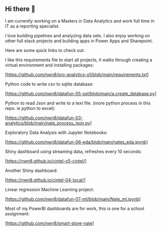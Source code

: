 ## Hi there 👋

<!--
**nwn8/nwn8** is a ✨ _special_ ✨ repository because its `README.md` (this file) appears on your GitHub profile.

Here are some ideas to get you started:

- 🔭 I’m currently working on ...
- 🌱 I’m currently learning ...
- 👯 I’m looking to collaborate on ...
- 🤔 I’m looking for help with ...
- 💬 Ask me about ...
- 📫 How to reach me: ...
- 😄 Pronouns: ...
- ⚡ Fun fact: ...
-->


I am currently working on a Masters in Data Analytics and work full time in IT as a reporting specialist.

I love building pipelines and analyzing data sets.  I also enjoy working on other full stack projects and building apps in Power Apps and Sharepoint.

Here are some quick links to check out:

I like this requirements file to start all projects, it walks through creating a virtual environment and installing packages:

[https://github.com/nwn8/pro-analytics-o1/blob/main/requirements.txt]


Python code to write csv to sqlite database:

[https://github.com/nwn8/datafun-05-sql/blob/main/a.create_database.py]


Python to read Json and write to a text file. (more python process in this repo. ie python to excel):

[https://github.com/nwn8/datafun-03-analytics/blob/main/nate_process_json.py]


Exploratory Data Analysis with Jupyter Notebooks:

[https://github.com/nwn8/datafun-06-eda/blob/main/nates_eda.ipynb]

Shiny dashboard using streaming data, refreshes every 10 seconds:

[https://nwn8.github.io/cintel-o5-cintel/]

Another Shiny dashboard:

[https://nwn8.github.io/cintel-04-local/]

Linear regression Machine Learning project:

[https://github.com/nwn8/datafun-07-ml/blob/main/Nate_ml.ipynb]

Most of my PowerBI dashboards are for work, this is one for a school assignment:

[https://github.com/nwn8/smart-store-nate]
